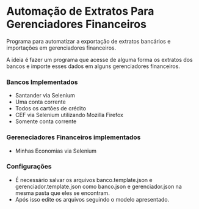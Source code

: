 # Automação de Extratos Para Gerenciadores Financeiros
Programa para automatizar a exportação de extratos bancários e importações em gerenciadores financeiros.

A ideia é fazer um programa que acesse de alguma forma os extratos dos bancos e importe esses dados em alguns gerenciadores financeiros.

### Bancos Implementados
- Santander via Selenium
 - Uma conta corrente
 - Todos os cartões de crédito
- CEF via Selenium utilizando Mozilla Firefox
 - Somente conta corrente 
 
### Gereneciadores Financeiros implementados
- Minhas Economias via Selenium

### Configurações
- É necessário salvar os arquivos banco.template.json e gerenciador.template.json como banco.json e gerenciador.json na mesma pasta que eles se encontram.
- Após isso edite os arquivos seguindo o modelo apresentado.